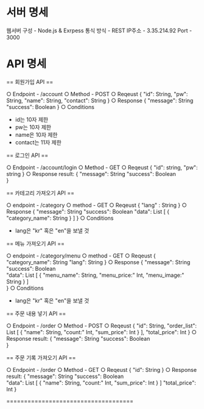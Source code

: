 # 서버 명세

웹서버 구성 - Node.js & Exrpess
통식 방식 - REST
IP주소 - 3.35.214.92
Port - 3000

# API 명세

== 회원가입 API ==

○ Endpoint - /account
○ Method - POST
○ Reqeust
{
	"id": String,
	"pw": String,
	"name": String,
	"contact": String
}
○ Response
{
	"message": String
	"success": Boolean
}
○ Conditions
- id는 10자 제한
- pw는 10자 제한
- name은 10자 제한
- contact는 11자 제한


== 로그인 API ==

○ Endpoint - /account/login
○ Method - GET
○ Reqeust
{
	"id": string,
	"pw": string
}
○ Response
result: 
{
	"message": String
	"success": Boolean	
}


== 카테고리 가져오기 API ==

○ endpoint - /category
○ method - GET
○ Reqeust
{
	"lang" : String
}
○ Response
{
	"message": String
	"success": Boolean
	"data": List [
		{
			"category_name": String
		}
	]
}
○ Conditions
- lang은 "kr" 혹은 "en"을 보낼 것


== 메뉴 가져오기 API ==

○ endpoint - /category/menu
○ method - GET
○ Reqeust
{
	"category_name": String
	"lang": String
}
○ Response
{
	"message": String
	"success": Boolean	
	"data": List [
		{
			"menu_name": String,
			"menu_price:" Int,
			"menu_image:" String
		}
	]            
}
○ Conditions
- lang은 "kr" 혹은 "en"을 보낼 것


== 주문 내용 넣기 API ==

○ Endpoint - /order
○ Method - POST
○ Reqeust
{
	"id": String,
	"order_list": List [
		{
			"name": String,
			"count:" Int,
			"sum_price": Int
		}
	],
	"total_price": Int
}
○ Response
result: 
{
	"message": String
	"success": Boolean	
}


== 주문 기록 가져오기 API ==

○ Endpoint - /order
○ Method - GET
○ Reqeust
{
	"id": String
}
○ Response
result: 
{
	"message": String
	"success": Boolean	
	"data": List [
		{
			"name": String,
			"count:" Int,
			"sum_price": Int
		}
	]
	"total_price": Int
}

====================================
